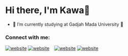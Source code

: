 # Hi there, I'm Kawa👋  

- 🌱 I’m currently studying at Gadjah Mada University 🤣  

### Connect with me:
[![website](./img/linkedin-light.svg)](https://www.linkedin.com/in/mahatma-kawa-94a691224#gh-light-mode-only)
[![website](./img/linkedin-dark.svg)](https://www.linkedin.com/in/mahatma-kawa-94a691224/#gh-dark-mode-only)
&nbsp;&nbsp;
[![website](./img/instagram-light.svg)](https://www.instagram.com/mahatmakawa#gh-light-mode-only)
[![website](./img/instagram-dark.svg)](https://www.instagram.com/mahatmakawa#gh-dark-mode-only)
